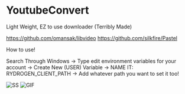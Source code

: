 # YoutubeConvert
Light Weight, EZ to use downloader (Terribly Made)

https://github.com/omansak/libvideo
https://github.com/silkfire/Pastel

How to use!

Search Through Windows -> Type edit environment variables for your account -> Create New (USER) Variable -> NAME IT: RYDROGEN_CLIENT_PATH -> Add whatever path you want to set it too!

![SS](https://r2.e-z.host/4e47059f-f090-40e2-8764-9996fd5f16c3/ymyaf0gy.png)
![GIF](ttps://r2.e-z.host/4e47059f-f090-40e2-8764-9996fd5f16c3/fdz16wi3.gif)
